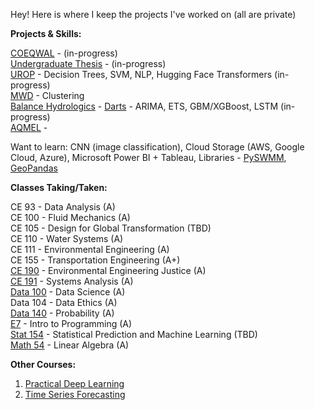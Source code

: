 Hey! Here is where I keep the projects I've worked on (all are private)

**Projects & Skills:**  

[COEQWAL](https://github.com/isabellegoebel/coeqwal) - (in-progress)  
[Undergraduate Thesis](https://github.com/isabellegoebel/ceh194) - (in-progress)      
[UROP](https://github.com/isabellegoebel/urop) - Decision Trees, SVM, NLP, Hugging Face Transformers (in-progress)     
[MWD](https://github.com/isabellegoebel/mwd) - Clustering  
[Balance Hydrologics](https://github.com/isabellegoebel/bh) - [Darts](https://unit8co.github.io/darts/index.html) - ARIMA, ETS, GBM/XGBoost, LSTM (in-progress)    
[AQMEL](https://github.com/isabellegoebel/aqmel) -   

Want to learn: CNN (image classification), Cloud Storage (AWS, Google Cloud, Azure), Microsoft Power BI + Tableau, Libraries - [PySWMM](https://www.pyswmm.org/), [GeoPandas](https://geopandas.org/en/stable/getting_started/introduction.html)   

**Classes Taking/Taken:**  

CE 93 - Data Analysis (A)  
CE 100 - Fluid Mechanics (A)  
CE 105 - Design for Global Transformation (TBD)  
CE 110 - Water Systems (A)  
CE 111 - Environmental Engineering (A)  
CE 155 - Transportation Engineering (A+)  
[CE 190](https://github.com/isabellegoebel/classes)  - Environmental Engineering Justice (A)  
[CE 191](https://github.com/isabellegoebel/ce191) - Systems Analysis (A)   
[Data 100](https://github.com/isabellegoebel/data100) - Data Science (A)    
Data 104 - Data Ethics (A)  
[Data 140](https://github.com/isabellegoebel/data140) - Probability (A)   
[E7](https://github.com/isabellegoebel/e7) - Intro to Programming (A)  
[Stat 154](https://github.com/isabellegoebel/stat154) - Statistical Prediction and Machine Learning (TBD)   
[Math 54](https://ocw.mit.edu/courses/18-06-linear-algebra-spring-2010/video_galleries/video-lectures/) - Linear Algebra (A)   

**Other Courses:**
1. [Practical Deep Learning](https://www.fast.ai/)   
2. [Time Series Forecasting](https://www.udemy.com/course/complete-time-series-forecasting-bootcamp-in-python-2025/?couponCode=24T5MT071025)   
